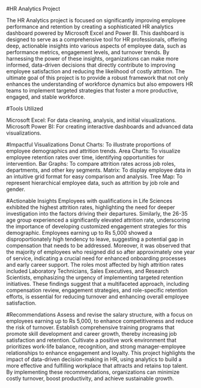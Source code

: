 #HR Analytics Project

The HR Analytics project is focused on significantly improving employee performance and retention by creating a sophisticated HR analytics dashboard powered by Microsoft Excel and Power BI. This dashboard is designed to serve as a comprehensive tool for HR professionals, offering deep, actionable insights into various aspects of employee data, such as performance metrics, engagement levels, and turnover trends. By harnessing the power of these insights, organizations can make more informed, data-driven decisions that directly contribute to improving employee satisfaction and reducing the likelihood of costly attrition. The ultimate goal of this project is to provide a robust framework that not only enhances the understanding of workforce dynamics but also empowers HR teams to implement targeted strategies that foster a more productive, engaged, and stable workforce.

#Tools Utilized

Microsoft Excel: For data cleaning, analysis, and initial visualizations.
Microsoft Power BI: For creating interactive dashboards and advanced data visualizations.

#Impactful Visualizations
Donut Charts: To illustrate proportions of employee demographics and attrition trends.
Area Charts: To visualize employee retention rates over time, identifying opportunities for intervention.
Bar Graphs: To compare attrition rates across job roles, departments, and other key segments.
Matrix: To display employee data in an intuitive grid format for easy comparison and analysis.
Tree Map: To represent hierarchical employee data, such as attrition by job role and gender.

#Actionable Insights
Employees with qualifications in Life Sciences exhibited the highest attrition rates, highlighting the need for deeper investigation into the factors driving their departures. Similarly, the 26-35 age group experienced a significantly elevated attrition rate, underscoring the importance of developing customized engagement strategies for this demographic. Employees earning up to Rs 5,000 showed a disproportionately high tendency to leave, suggesting a potential gap in compensation that needs to be addressed. Moreover, it was observed that the majority of employees who resigned did so after approximately one year of service, indicating a crucial need for enhanced onboarding processes and early career support. The roles most affected by high attrition rates included Laboratory Technicians, Sales Executives, and Research Scientists, emphasizing the urgency of implementing targeted retention initiatives. These findings suggest that a multifaceted approach, including compensation review, engagement strategies, and role-specific retention efforts, is essential for reducing turnover and enhancing overall employee satisfaction.

#Recommendations
Assess and revise the salary structure, with a focus on employees earning up to Rs 5,000, to enhance competitiveness and reduce the risk of turnover. Establish comprehensive training programs that promote skill development and career growth, thereby increasing job satisfaction and retention. Cultivate a positive work environment that prioritizes work-life balance, recognition, and strong manager-employee relationships to enhance engagement and loyalty. This project highlights the impact of data-driven decision-making in HR, using analytics to build a more effective and fulfilling workplace that attracts and retains top talent. By implementing these recommendations, organizations can minimize costly turnover, boost productivity, and achieve sustainable growth.

